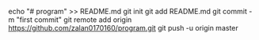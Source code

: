 echo "# program" >> README.md
git init
git add README.md
git commit -m "first commit"
git remote add origin https://github.com/zalan0170160/program.git
git push -u origin master
